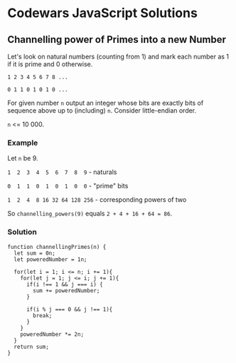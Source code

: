 # Codewars JavaScript Solutions

## Channelling power of Primes into a new Number

Let's look on natural numbers (counting from 1) and mark each number as 1 if it is prime and 0 otherwise.

`1 2 3 4 5 6 7 8 ...`

`0 1 1 0 1 0 1 0 ...`

For given number `n` output an integer whose bits are exactly bits of sequence above up to (including) `n`. Consider little-endian order.

`n` <= 10 000.

### Example

Let `n` be 9.

`1  2  3  4  5  6  7  8  9` - naturals

`0  1  1  0  1  0  1  0  0` - "prime" bits

`1  2  4  8 16 32 64 128 256` - corresponding powers of two

So `channelling_powers(9)` equals `2 + 4 + 16 + 64 = 86`.

### Solution

```
function channellingPrimes(n) {
  let sum = 0n;
  let poweredNumber = 1n;

  for(let i = 1; i <= n; i += 1){
    for(let j = 1; j <= i; j += 1){
      if(i !== 1 && j === i) {
        sum += poweredNumber;
      }
      
      if(i % j === 0 && j !== 1){
        break;
      }
    }
    poweredNumber *= 2n;
  }
  return sum;
}
```
